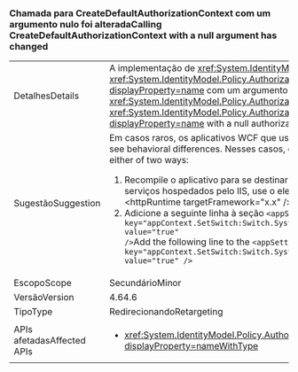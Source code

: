 ### <a name="calling-createdefaultauthorizationcontext-with-a-null-argument-has-changed"></a><span data-ttu-id="5db55-101">Chamada para CreateDefaultAuthorizationContext com um argumento nulo foi alterada</span><span class="sxs-lookup"><span data-stu-id="5db55-101">Calling CreateDefaultAuthorizationContext with a null argument has changed</span></span>

|   |   |
|---|---|
|<span data-ttu-id="5db55-102">Detalhes</span><span class="sxs-lookup"><span data-stu-id="5db55-102">Details</span></span>|<span data-ttu-id="5db55-103">A implementação de <xref:System.IdentityModel.Policy.AuthorizationContext?displayProperty=name> retornado por uma chamada a <xref:System.IdentityModel.Policy.AuthorizationContext.CreateDefaultAuthorizationContext(System.Collections.Generic.IList{System.IdentityModel.Policy.IAuthorizationPolicy})?displayProperty=name> com um argumento authorizationPolicies nulo mudou sua implementação no .NET Framework 4.6.</span><span class="sxs-lookup"><span data-stu-id="5db55-103">The implementation of the <xref:System.IdentityModel.Policy.AuthorizationContext?displayProperty=name> returned by a call to the <xref:System.IdentityModel.Policy.AuthorizationContext.CreateDefaultAuthorizationContext(System.Collections.Generic.IList{System.IdentityModel.Policy.IAuthorizationPolicy})?displayProperty=name> with a null authorizationPolicies argument has changed its implementation in the .NET Framework 4.6.</span></span>|
|<span data-ttu-id="5db55-104">Sugestão</span><span class="sxs-lookup"><span data-stu-id="5db55-104">Suggestion</span></span>|<span data-ttu-id="5db55-105">Em casos raros, os aplicativos WCF que usam a autenticação personalizada podem ver diferenças de comportamento.</span><span class="sxs-lookup"><span data-stu-id="5db55-105">In rare cases, WCF apps that use custom authentication may see behavioral differences.</span></span> <span data-ttu-id="5db55-106">Nesses casos, o comportamento anterior pode ser restaurado de uma destas duas maneiras:</span><span class="sxs-lookup"><span data-stu-id="5db55-106">In such cases, the previous behavior can be restored in either of two ways:</span></span><ol><li><span data-ttu-id="5db55-107">Recompile o aplicativo para se destinar a uma versão anterior ao .NET Framework 4.6.</span><span class="sxs-lookup"><span data-stu-id="5db55-107">Recompile your app to target an earlier version of the .NET Framework than 4.6.</span></span> <span data-ttu-id="5db55-108">Para serviços hospedados pelo IIS, use o elemento &lt;httpRuntime targetFramework=&quot;x.x&quot; /&gt; para destinar a uma versão anterior do .NET Framework.</span><span class="sxs-lookup"><span data-stu-id="5db55-108">For IIS-hosted services, use the &lt;httpRuntime targetFramework=&quot;x.x&quot; /&gt; element to target an earlier version of the .NET Framework.</span></span></li><li><span data-ttu-id="5db55-109">Adicione a seguinte linha à seção <code>&lt;appSettings&gt;</code> de seu arquivo app.config: <code>&lt;add key=&quot;appContext.SetSwitch:Switch.System.IdentityModel.EnableCachedEmptyDefaultAuthorizationContext&quot; value=&quot;true&quot; /&gt;</code></span><span class="sxs-lookup"><span data-stu-id="5db55-109">Add the following line to the <code>&lt;appSettings&gt;</code> section of your app.config file: <code>&lt;add key=&quot;appContext.SetSwitch:Switch.System.IdentityModel.EnableCachedEmptyDefaultAuthorizationContext&quot; value=&quot;true&quot; /&gt;</code></span></span></li></ol>|
|<span data-ttu-id="5db55-110">Escopo</span><span class="sxs-lookup"><span data-stu-id="5db55-110">Scope</span></span>|<span data-ttu-id="5db55-111">Secundário</span><span class="sxs-lookup"><span data-stu-id="5db55-111">Minor</span></span>|
|<span data-ttu-id="5db55-112">Versão</span><span class="sxs-lookup"><span data-stu-id="5db55-112">Version</span></span>|<span data-ttu-id="5db55-113">4.6</span><span class="sxs-lookup"><span data-stu-id="5db55-113">4.6</span></span>|
|<span data-ttu-id="5db55-114">Tipo</span><span class="sxs-lookup"><span data-stu-id="5db55-114">Type</span></span>|<span data-ttu-id="5db55-115">Redirecionando</span><span class="sxs-lookup"><span data-stu-id="5db55-115">Retargeting</span></span>|
|<span data-ttu-id="5db55-116">APIs afetadas</span><span class="sxs-lookup"><span data-stu-id="5db55-116">Affected APIs</span></span>|<ul><li><xref:System.IdentityModel.Policy.AuthorizationContext.CreateDefaultAuthorizationContext(System.Collections.Generic.IList{System.IdentityModel.Policy.IAuthorizationPolicy})?displayProperty=nameWithType></li></ul>|

